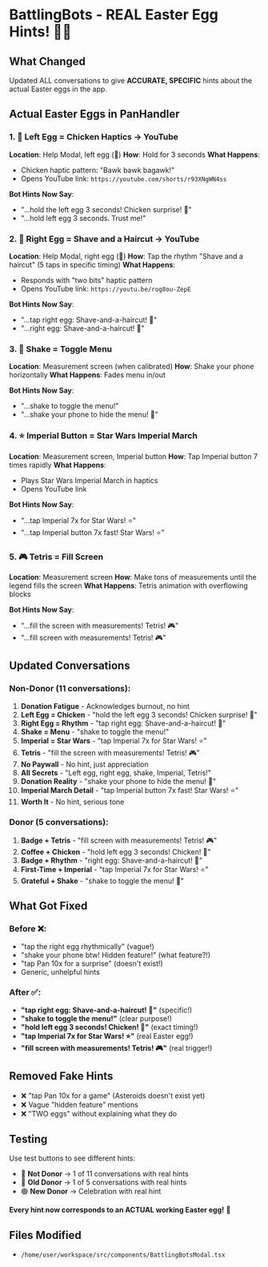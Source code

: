 # BattlingBots - REAL Easter Egg Hints! 🥚✨

## What Changed
Updated ALL conversations to give **ACCURATE, SPECIFIC** hints about the actual Easter eggs in the app.

## Actual Easter Eggs in PanHandler

### 1. 🐔 **Left Egg = Chicken Haptics → YouTube**
**Location**: Help Modal, left egg (🥚)
**How**: Hold for 3 seconds
**What Happens**: 
- Chicken haptic pattern: "Bawk bawk bagawk!"
- Opens YouTube link: `https://youtube.com/shorts/r93XNgWN4ss`

**Bot Hints Now Say**:
- "...hold the left egg 3 seconds! Chicken surprise! 🐔"
- "...hold left egg 3 seconds. Trust me!"

### 2. 🎵 **Right Egg = Shave and a Haircut → YouTube**
**Location**: Help Modal, right egg (🥚)
**How**: Tap the rhythm "Shave and a haircut" (5 taps in specific timing)
**What Happens**:
- Responds with "two bits" haptic pattern
- Opens YouTube link: `https://youtu.be/rog8ou-ZepE`

**Bot Hints Now Say**:
- "...tap right egg: Shave-and-a-haircut! 🎵"
- "...right egg: Shave-and-a-haircut! 🎵"

### 3. 📳 **Shake = Toggle Menu**
**Location**: Measurement screen (when calibrated)
**How**: Shake your phone horizontally
**What Happens**: Fades menu in/out

**Bot Hints Now Say**:
- "...shake to toggle the menu!"
- "...shake your phone to hide the menu! 📳"

### 4. ⭐ **Imperial Button = Star Wars Imperial March**
**Location**: Measurement screen, Imperial button
**How**: Tap Imperial button 7 times rapidly
**What Happens**:
- Plays Star Wars Imperial March in haptics
- Opens YouTube link

**Bot Hints Now Say**:
- "...tap Imperial 7x for Star Wars! ⭐"
- "...tap Imperial button 7x fast! Star Wars! ⭐"

### 5. 🎮 **Tetris = Fill Screen**
**Location**: Measurement screen
**How**: Make tons of measurements until the legend fills the screen
**What Happens**: Tetris animation with overflowing blocks

**Bot Hints Now Say**:
- "...fill the screen with measurements! Tetris! 🎮"
- "...fill screen with measurements! Tetris! 🎮"

## Updated Conversations

### Non-Donor (11 conversations):
1. **Donation Fatigue** - Acknowledges burnout, no hint
2. **Left Egg = Chicken** - "hold the left egg 3 seconds! Chicken surprise! 🐔"
3. **Right Egg = Rhythm** - "tap right egg: Shave-and-a-haircut! 🎵"
4. **Shake = Menu** - "shake to toggle the menu!"
5. **Imperial = Star Wars** - "tap Imperial 7x for Star Wars! ⭐"
6. **Tetris** - "fill the screen with measurements! Tetris! 🎮"
7. **No Paywall** - No hint, just appreciation
8. **All Secrets** - "Left egg, right egg, shake, Imperial, Tetris!"
9. **Donation Reality** - "shake your phone to hide the menu! 📳"
10. **Imperial March Detail** - "tap Imperial button 7x fast! Star Wars! ⭐"
11. **Worth It** - No hint, serious tone

### Donor (5 conversations):
1. **Badge + Tetris** - "fill screen with measurements! Tetris! 🎮"
2. **Coffee + Chicken** - "hold left egg 3 seconds! Chicken! 🐔"
3. **Badge + Rhythm** - "right egg: Shave-and-a-haircut! 🎵"
4. **First-Time + Imperial** - "tap Imperial 7x for Star Wars! ⭐"
5. **Grateful + Shake** - "shake to toggle the menu! 📳"

## What Got Fixed

### Before ❌:
- "tap the right egg rhythmically" (vague!)
- "shake your phone btw! Hidden feature!" (what feature?!)
- "tap Pan 10x for a surprise" (doesn't exist!)
- Generic, unhelpful hints

### After ✅:
- **"tap right egg: Shave-and-a-haircut! 🎵"** (specific!)
- **"shake to toggle the menu!"** (clear purpose!)
- **"hold left egg 3 seconds! Chicken! 🐔"** (exact timing!)
- **"tap Imperial 7x for Star Wars! ⭐"** (real Easter egg!)
- **"fill screen with measurements! Tetris! 🎮"** (real trigger!)

## Removed Fake Hints
- ❌ "tap Pan 10x for a game" (Asteroids doesn't exist yet)
- ❌ Vague "hidden feature" mentions
- ❌ "TWO eggs" without explaining what they do

## Testing
Use test buttons to see different hints:
- 🔴 **Not Donor** → 1 of 11 conversations with real hints
- 🔵 **Old Donor** → 1 of 5 conversations with real hints
- 🟢 **New Donor** → Celebration with real hint

**Every hint now corresponds to an ACTUAL working Easter egg!** 🎉

## Files Modified
- `/home/user/workspace/src/components/BattlingBotsModal.tsx`
